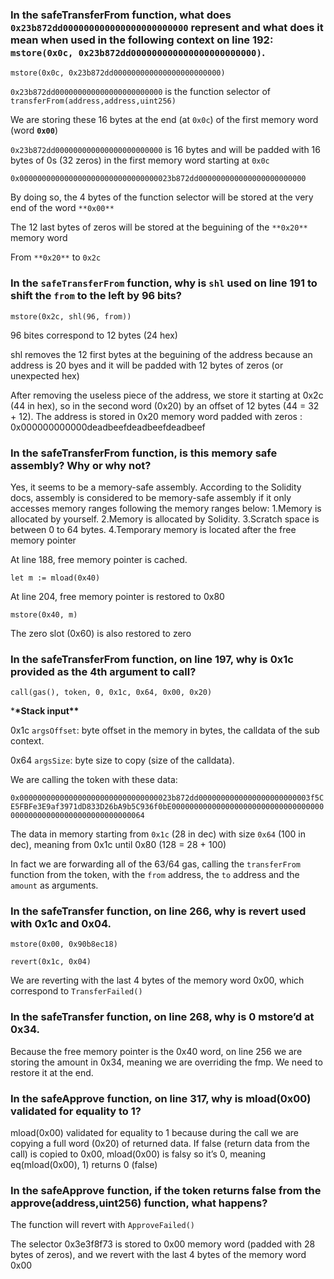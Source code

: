 ### In the safeTransferFrom function, what does `0x23b872dd000000000000000000000000` represent and what does it mean when used in the following context on line 192: `mstore(0x0c, 0x23b872dd000000000000000000000000)`.

```solidity
mstore(0x0c, 0x23b872dd000000000000000000000000)
```

`0x23b872dd000000000000000000000000` is the function selector of `transferFrom(address,address,uint256)`

We are storing these 16 bytes at the end (at `0x0c`) of the first memory word (word **`0x00`**)

`0x23b872dd000000000000000000000000` is 16 bytes and will be padded with 16 bytes of 0s (32 zeros) in the first memory word starting at `0x0c`

`0x0000000000000000000000000000000023b872dd000000000000000000000000`

By doing so, the 4 bytes of the function selector will be stored at the very end of the word `**0x00**`

The 12 last bytes of zeros will be stored at the beguining of the `**0x20**` memory word

From `**0x20**` to `0x2c`

### In the `safeTransferFrom` function, why is `shl` used on line 191 to shift the `from` to the left by 96 bits?

```solidity
mstore(0x2c, shl(96, from))
```

96 bites correspond to 12 bytes (24 hex)

shl removes the 12 first bytes at the beguining of the address because an address is 20 byes and it will be padded with 12 bytes of zeros (or unexpected hex)

After removing the useless piece of the address, we store it starting at 0x2c (44 in hex), so in the second word (0x20) by an offset of 12 bytes (44 = 32 + 12). The address is stored in 0x20 memory word padded with zeros : 0x000000000000deadbeefdeadbeefdeadbeef

### In the safeTransferFrom function, is this memory safe assembly? Why or why not?

Yes, it seems to be a memory-safe assembly. According to the Solidity docs, assembly is considered to be memory-safe assembly if it only accesses memory ranges following the memory ranges below:
1.Memory is allocated by yourself.
2.Memory is allocated by Solidity.
3.Scratch space is between 0 to 64 bytes.
4.Temporary memory is located after the free memory pointer

At line 188, free memory pointer is cached.

```solidity
let m := mload(0x40)
```

At line 204, free memory pointer is restored to 0x80

```solidity
mstore(0x40, m)
```

The zero slot (0x60) is also restored to zero

### In the safeTransferFrom function, on line 197, why is 0x1c provided as the 4th argument to call?

```solidity
call(gas(), token, 0, 0x1c, 0x64, 0x00, 0x20)
```

\***\*Stack input\*\***

0x1c `argsOffset`: byte offset in the memory in bytes, the calldata of the sub context.

0x64 `argsSize`: byte size to copy (size of the calldata).

We are calling the token with these data:

`0x0000000000000000000000000000000023b872dd0000000000000000000000003f5CE5FBFe3E9af3971dD833D26bA9b5C936f0bE0000000000000000000000000000000000000000000000000000000000000064`

The data in memory starting from `0x1c` (28 in dec) with size `0x64` (100 in dec), meaning from 0x1c until 0x80 (128 = 28 + 100)

In fact we are forwarding all of the 63/64 gas, calling the `transferFrom` function from the token, with the `from` address, the `to` address and the `amount` as arguments.

### In the safeTransfer function, on line 266, why is revert used with 0x1c and 0x04.

```solidity
mstore(0x00, 0x90b8ec18)
```

```solidity
revert(0x1c, 0x04)
```

We are reverting with the last 4 bytes of the memory word 0x00, which correspond to `TransferFailed()`

### In the safeTransfer function, on line 268, why is 0 mstore’d at 0x34.

Because the free memory pointer is the 0x40 word, on line 256 we are storing the amount in 0x34, meaning we are overriding the fmp. We need to restore it at the end.

### In the safeApprove function, on line 317, why is mload(0x00) validated for equality to 1?

mload(0x00) validated for equality to 1 because during the call we are copying a full word (0x20) of returned data. If false (return data from the call) is copied to 0x00, mload(0x00) is falsy so it’s 0, meaning eq(mload(0x00), 1) returns 0 (false)

### In the safeApprove function, if the token returns false from the approve(address,uint256) function, what happens?

The function will revert with `ApproveFailed()`

The selector 0x3e3f8f73 is stored to 0x00 memory word (padded with 28 bytes of zeros), and we revert with the last 4 bytes of the memory word 0x00
